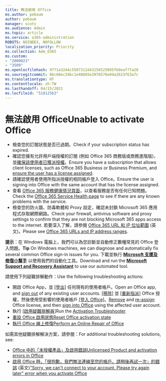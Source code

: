 ```yaml
---
title: 無法啟用 Office
ms.author: pebaum
author: pebaum
manager: scotv
ms.audience: Admin
ms.topic: article
ms.service: o365-administration
ROBOTS: NOINDEX, NOFOLLOW
localization_priority: Priority
ms.collection: Adm_O365
ms.custom:
- "2000023"
- "3509"
ms.openlocfilehash: 9771a3244c5507312d43156525095fb9eaf7fa20
ms.sourcegitcommit: 8bc60ec34bc1e40685e3976576e04a2623f63a7c
ms.translationtype: HT
ms.contentlocale: zh-TW
ms.lasthandoff: 04/15/2021
ms.locfileid: "51812563"
---
```

# <a name="unable-to-activate-office"></a><span data-ttu-id="afc17-102">無法啟用 Office</span><span class="sxs-lookup"><span data-stu-id="afc17-102">Unable to activate Office</span></span>

- <span data-ttu-id="afc17-103">檢查您的訂閱狀態是否已過期。</span><span class="sxs-lookup"><span data-stu-id="afc17-103">Check if your subscription status has expired.</span></span>
- <span data-ttu-id="afc17-104">確認您擁有允許用戶端授權的訂閱 (例如 Office 365 商務版或商務進階版)，並[確保該使用者已獲派授權](https://docs.microsoft.com/microsoft-365/admin/manage/assign-licenses-to-users?view=o365-worldwide)。</span><span class="sxs-lookup"><span data-stu-id="afc17-104">Ensure you have a subscription that allows client licenses, such as Office 365 Business or Business Premium, and [ensure the user has a license assigned](https://docs.microsoft.com/microsoft-365/admin/manage/assign-licenses-to-users?view=o365-worldwide).</span></span>
- <span data-ttu-id="afc17-105">請確認使用者使用所指派授權的相同帳戶登入 Office。</span><span class="sxs-lookup"><span data-stu-id="afc17-105">Ensure the user is signing into Office with the same account that has the license assigned.</span></span>
- <span data-ttu-id="afc17-106">查看 [Office 365 服務健康情況頁面](https://docs.microsoft.com/office365/enterprise/view-service-health)，以查看服務是否有任何已知問題。</span><span class="sxs-lookup"><span data-stu-id="afc17-106">Check the [Office 365 Service Health page](https://docs.microsoft.com/office365/enterprise/view-service-health) to see if there are any known problems with the service.</span></span>
- <span data-ttu-id="afc17-107">檢查您的防火牆、防毒軟體和 Proxy 設定，確認未封鎖 Microsoft 365 應用程式存取網際網路。</span><span class="sxs-lookup"><span data-stu-id="afc17-107">Check your firewall, antivirus software and proxy settings to confirm that they are not blocking Microsoft 365 apps access to the internet.</span></span> <span data-ttu-id="afc17-108">若要深入了解，請參閱 [Office 365 URL 和 IP 位址範圍](https://docs.microsoft.com/office365/enterprise/urls-and-ip-address-ranges "Office 365 URL 和 IP 位址範圍") (英文)。</span><span class="sxs-lookup"><span data-stu-id="afc17-108">Please see [Office 365 URLs and IP address ranges](https://docs.microsoft.com/office365/enterprise/urls-and-ip-address-ranges "Office 365 URLs and IP address ranges").</span></span>

<span data-ttu-id="afc17-109">**提示**：在 Windows 電腦上，我們可以為您診斷並自動修正數種常見的 Office 登入問題。</span><span class="sxs-lookup"><span data-stu-id="afc17-109">**Tip** On Windows machines, we can diagnose and automatically fix several common Office sign-in issues for you.</span></span> <span data-ttu-id="afc17-110">下載並執行 **[Microsoft 支援及修復小幫手](https://aka.ms/SaRA-OfficeSignInScenario)** 以使用我們的自動化工具。</span><span class="sxs-lookup"><span data-stu-id="afc17-110">Download and run the  **[Microsoft Support and Recovery Assistant](https://aka.ms/SaRA-OfficeSignInScenario)** to use our automated tool.</span></span>

<span data-ttu-id="afc17-111">請使用下列疑難排解動作：</span><span class="sxs-lookup"><span data-stu-id="afc17-111">Use the following troubleshooting actions:</span></span>

- <span data-ttu-id="afc17-112">開啟 Office App，並 [[登出]](https://support.office.com/article/5a20dc11-47e9-4b6f-945d-478cb6d92071) 任何現有的使用者帳戶。</span><span class="sxs-lookup"><span data-stu-id="afc17-112">Open an Office app, and [sign out](https://support.office.com/article/5a20dc11-47e9-4b6f-945d-478cb6d92071) of any existing user accounts.</span></span> <span data-ttu-id="afc17-113">[[移除]](https://docs.microsoft.com/microsoft-365/admin/manage/remove-licenses-from-users) 並 [[重新指派]](https://docs.microsoft.com/microsoft-365/admin/manage/assign-licenses-to-users) Office 授權，然後使用受影響的使用者帳戶 [[登入 Office]](https://support.office.com/article/628ea040-f265-49de-b986-be09c3ebf8a9)。</span><span class="sxs-lookup"><span data-stu-id="afc17-113">[Remove](https://docs.microsoft.com/microsoft-365/admin/manage/remove-licenses-from-users) and [re-assign](https://docs.microsoft.com/microsoft-365/admin/manage/assign-licenses-to-users) Office license, and then [sign into Office](https://support.office.com/article/628ea040-f265-49de-b986-be09c3ebf8a9) using the affected user account.</span></span>
- <span data-ttu-id="afc17-114">執行 [[啟用疑難排解員]](https://aka.ms/SARA-OfficeActivation-Alchemy)</span><span class="sxs-lookup"><span data-stu-id="afc17-114">Run the [Activation Troubleshooter](https://aka.ms/SARA-OfficeActivation-Alchemy)</span></span>
- [<span data-ttu-id="afc17-115">重設 Office 啟用狀態</span><span class="sxs-lookup"><span data-stu-id="afc17-115">Reset Office activation state</span></span>](https://docs.microsoft.com/office365/troubleshoot/activation/reset-office-365-proplus-activation-state "重設 Office 啟用狀態")
- [<span data-ttu-id="afc17-116">執行 Office 線上修復</span><span class="sxs-lookup"><span data-stu-id="afc17-116">Perform an Online Repair of Office</span></span>](https://support.office.com/Article/7821d4b6-7c1d-4205-aa0e-a6b40c5bb88b?wt.mc_id=Alchemy_ClientDIA)

<span data-ttu-id="afc17-117">如需其他疑難排解解決方案，請參閱：</span><span class="sxs-lookup"><span data-stu-id="afc17-117">For additional troubleshooting solutions, see:</span></span>  

- [<span data-ttu-id="afc17-118">Office 中的「未授權產品」及啟用錯誤</span><span class="sxs-lookup"><span data-stu-id="afc17-118">Unlicensed Product and activation errors in Office</span></span>](https://support.office.com/Article/0d23d3c0-c19c-4b2f-9845-5344fedc4380?wt.mc_id=Alchemy_ClientDIA)
- <span data-ttu-id="afc17-119">[啟用 Office 時，「很抱歉，我們無法連線至您的帳戶。請稍後再試一次」的錯誤](https://docs.microsoft.com/office/troubleshoot/activation-installation/issue-when-activate-office-from-office-365) (英文)</span><span class="sxs-lookup"><span data-stu-id="afc17-119">["Sorry, we can't connect to your account. Please try again later" error when you activate Office](https://docs.microsoft.com/office/troubleshoot/activation-installation/issue-when-activate-office-from-office-365)</span></span>